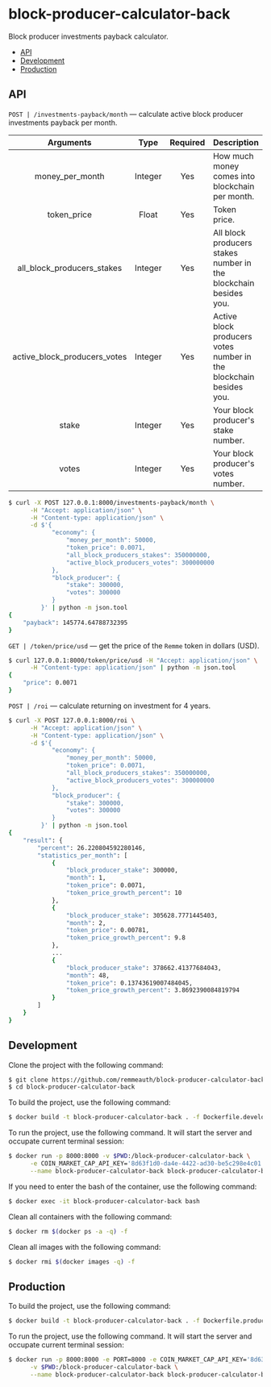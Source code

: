 # block-producer-calculator-back

Block producer investments payback calculator.

  * [API](#api)
  * [Development](#development)
  * [Production](#production)

## API

`POST | /investments-payback/month` — calculate active block producer investments payback per month.

| Arguments                     | Type    | Required | Description                                                        |
| :---------------------------: | :-----: | :------: | ------------------------------------------------------------------ |
| money_per_month               | Integer | Yes      | How much money comes into blockchain per month.                    |
| token_price                   | Float   | Yes      | Token price.                                                       |
| all_block_producers_stakes    | Integer | Yes      | All block producers stakes number in the blockchain besides you.   |
| active_block_producers_votes  | Integer | Yes      | Active block producers votes number in the blockchain besides you. |
| stake                         | Integer | Yes      | Your block producer's stake number.                                |
| votes                         | Integer | Yes      | Your block producer's votes number.                                |

```bash
$ curl -X POST 127.0.0.1:8000/investments-payback/month \
      -H "Accept: application/json" \
      -H "Content-type: application/json" \
      -d $'{
            "economy": {
                "money_per_month": 50000,
                "token_price": 0.0071,
                "all_block_producers_stakes": 350000000,
                "active_block_producers_votes": 300000000
            },
            "block_producer": {
                "stake": 300000,
                "votes": 300000
            }
         }' | python -m json.tool
{
    "payback": 145774.64788732395
}
```

`GET | /token/price/usd` — get the price of the `Remme` token in dollars (USD).

```bash
$ curl 127.0.0.1:8000/token/price/usd -H "Accept: application/json" \
      -H "Content-type: application/json" | python -m json.tool
{
    "price": 0.0071
}
```

`POST | /roi` — calculate returning on investment for 4 years.

```bash
$ curl -X POST 127.0.0.1:8000/roi \
      -H "Accept: application/json" \
      -H "Content-type: application/json" \
      -d $'{
            "economy": {
                "money_per_month": 50000,
                "token_price": 0.0071,
                "all_block_producers_stakes": 350000000,
                "active_block_producers_votes": 300000000
            },
            "block_producer": {
                "stake": 300000,
                "votes": 300000
            }
         }' | python -m json.tool
{
    "result": {
        "percent": 26.220804592280146,
        "statistics_per_month": [
            {
                "block_producer_stake": 300000,
                "month": 1,
                "token_price": 0.0071,
                "token_price_growth_percent": 10
            },
            {
                "block_producer_stake": 305628.7771445403,
                "month": 2,
                "token_price": 0.00781,
                "token_price_growth_percent": 9.8
            },
            ...
            {
                "block_producer_stake": 378662.41377684043,
                "month": 48,
                "token_price": 0.13743619007484045,
                "token_price_growth_percent": 3.8692390084819794
            }
        ]
    }
}
```

## Development

Clone the project with the following command:

```bash
$ git clone https://github.com/remmeauth/block-producer-calculator-back.git
$ cd block-producer-calculator-back
```

To build the project, use the following command:

```bash
$ docker build -t block-producer-calculator-back . -f Dockerfile.development
```

To run the project, use the following command. It will start the server and occupate current terminal session:

```bash
$ docker run -p 8000:8000 -v $PWD:/block-producer-calculator-back \
      -e COIN_MARKET_CAP_API_KEY='8d63f1d0-da4e-4422-ad30-be5c298e4c01' \
      --name block-producer-calculator-back block-producer-calculator-back
```

If you need to enter the bash of the container, use the following command:

```bash
$ docker exec -it block-producer-calculator-back bash
```

Clean all containers with the following command:

```bash
$ docker rm $(docker ps -a -q) -f
```

Clean all images with the following command:

```bash
$ docker rmi $(docker images -q) -f
```

## Production

To build the project, use the following command:

```bash
$ docker build -t block-producer-calculator-back . -f Dockerfile.production
```

To run the project, use the following command. It will start the server and occupate current terminal session:

```bash
$ docker run -p 8000:8000 -e PORT=8000 -e COIN_MARKET_CAP_API_KEY='8d63f1d0-da4e-4422-ad30-be5c298e4c01' \
      -v $PWD:/block-producer-calculator-back \
      --name block-producer-calculator-back block-producer-calculator-back
```
